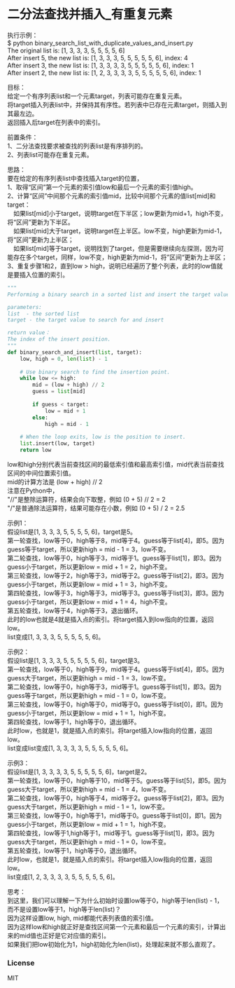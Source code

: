 # 二分法查找并插入_有重复元素
  
执行示例：  
$ python binary_search_list_with_duplicate_values_and_insert.py  
The original list is: [1, 3, 3, 3, 5, 5, 5, 5, 6]  
After insert 5, the new list is: [1, 3, 3, 3, 5, 5, 5, 5, 5, 6], index: 4  
After insert 3, the new list is: [1, 3, 3, 3, 3, 5, 5, 5, 5, 5, 6], index: 1  
After insert 2, the new list is: [1, 2, 3, 3, 3, 3, 5, 5, 5, 5, 5, 6], index: 1  
  
目标：  
给定一个有序列表list和一个元素target，列表可能存在重复元素。  
将target插入列表list中，并保持其有序性。若列表中已存在元素target，则插入到其最左边。  
返回插入后target在列表中的索引。  
  
前置条件：   
1、二分法查找要求被查找的列表list是有序排列的。  
2、列表list可能存在重复元素。  
  
思路：  
要在给定的有序列表list中查找插入target的位置，  
1、取得“区间”第一个元素的索引值low和最后一个元素的索引值high。  
2、计算“区间”中间那个元素的索引值mid，比较中间那个元素的值list[mid]和target：  
&emsp;如果list[mid]小于target，说明target在下半区；low更新为mid+1，high不变，将“区间”更新为下半区。  
&emsp;如果list[mid]大于target，说明target在上半区。low不变，high更新为mid-1，将“区间”更新为上半区；  
&emsp;如果list[mid]等于target，说明找到了target，但是需要继续向左探测，因为可能存在多个target，同样，low不变，high更新为mid-1，将”区间“更新为上半区；  
3、重复步骤1和2，直到low > high，说明已经遍历了整个列表，此时的low值就是要插入位置的索引。  
  
```python
"""
Performing a binary search in a sorted list and insert the target value.

parameters:
list  - the sorted list
target - the target value to search for and insert

return value：
The index of the insert position.
"""
def binary_search_and_insert(list, target):
    low, high = 0, len(list) - 1
    
    # Use binary search to find the insertion point.
    while low <= high:
        mid = (low + high) // 2
        guess = list[mid]
        
        if guess < target:
            low = mid + 1
        else:
            high = mid - 1
            
    # When the loop exits, low is the position to insert.
    list.insert(low, target)
    return low
```
  
low和high分别代表当前查找区间的最低索引值和最高索引值，mid代表当前查找区间的中间位置索引值。  
mid的计算方法是 (low + high) // 2  
注意在Python中，  
"//"是整除运算符，结果会向下取整，例如 (0 + 5) // 2 = 2   
"/"是普通除法运算符，结果可能存在小数，例如 (0 + 5) / 2 = 2.5  
  
示例1：  
假设list是[1, 3, 3, 3, 5, 5, 5, 5, 6]，target是5。  
第一轮查找，low等于0，high等于8，mid等于4。guess等于list[4]，即5。因为guess等于target，所以更新high = mid - 1 = 3，low不变。  
第二轮查找，low等于0，high等于3，mid等于1。guess等于list[1]，即3。因为guess小于target，所以更新low = mid + 1 = 2，high不变。  
第三轮查找，low等于2，high等于3，mid等于2。guess等于list[2]，即3。因为guess小于target，所以更新low = mid + 1 = 3，high不变。  
第四轮查找，low等于3，high等于3，mid等于3。guess等于list[3]，即3。因为guess小于target，所以更新low = mid + 1 = 4，high不变。  
第五轮查找，low等于4，high等于3，退出循环。  
此时的low也就是4就是插入点的索引。将target插入到low指向的位置，返回low。  
list变成[1, 3, 3, 3, 5, 5, 5, 5, 5, 6]。  
  
示例2：  
假设list是[1, 3, 3, 3, 5, 5, 5, 5, 5, 6]，target是3。  
第一轮查找，low等于0，high等于9，mid等于4。guess等于list[4]，即5。因为guess大于target，所以更新high = mid - 1 = 3，low不变。  
第二轮查找，low等于0，high等于3，mid等于1。guess等于list[1]，即3。因为guess等于target，所以更新high = mid - 1 = 0，low不变。  
第三轮查找，low等于0，high等于0，mid等于0。guess等于list[0]，即1。因为guess小于target，所以更新low = mid + 1 = 1，high不变。  
第四轮查找，low等于1，high等于0，退出循环。  
此时low，也就是1，就是插入点的索引。将target插入low指向的位置，返回low。  
list变成list变成[1, 3, 3, 3, 3, 5, 5, 5, 5, 5, 6]。   
  
示例3：  
假设list是[1, 3, 3, 3, 3, 5, 5, 5, 5, 5, 6]，target是2。  
第一轮查找，low等于0，high等于10，mid等于5。guess等于list[5]，即5。因为guess大于target，所以更新high = mid - 1 = 4，low不变。   
第二轮查找，low等于0，high等于4，mid等于2。guess等于list[2]，即3。因为guess大于target，所以更新high = mid - 1 = 1，low不变。    
第三轮查找，low等于0，high等于1，mid等于0。guess等于list[0]，即1。因为guess小于target，所以更新low = mid + 1 = 1，high不变。   
第四轮查找，low等于1,high等于1，mid等于1。guess等于list[1]，即3。因为guess大于target，所以更新high = mid - 1 = 0，low不变。  
第五轮查找，low等于1，high等于0，退出循环。  
此时low，也就是1，就是插入点的索引。将target插入low指向的位置，返回low。  
list变成[1, 2, 3, 3, 3, 3, 5, 5, 5, 5, 5, 6]。  
  
思考：  
到这里，我们可以理解一下为什么初始时设置low等于0，high等于len(list) - 1，而不是设置low等于1，high等于len(list)？  
因为这样设置low, high, mid都能代表列表值的索引值。  
因为这样low和high就正好是查找区间第一个元素和最后一个元素的索引，计算出来的mid值也正好是它对应值的索引。  
如果我们把low初始化为1，high初始化为len(list)，处理起来就不那么直观了。  
  
### License
  
MIT
